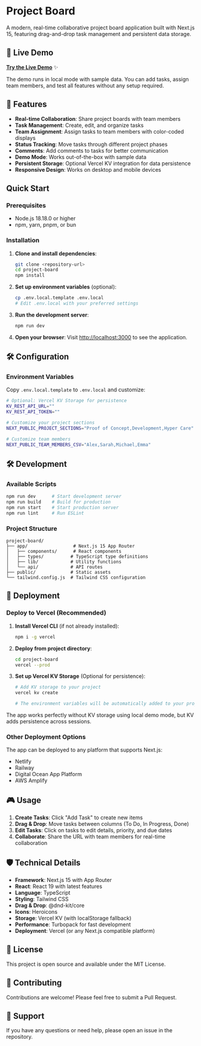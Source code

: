 # Project Board

A modern, real-time collaborative project board application built with Next.js 15, featuring drag-and-drop task management and persistent data storage.

## 🚀 Live Demo

**[Try the Live Demo](https://oe-project-board-2hg9s1693-ai-power-grids-projects.vercel.app)** ✨

The demo runs in local mode with sample data. You can add tasks, assign team members, and test all features without any setup required.

## 🚀 Features

- **Real-time Collaboration**: Share project boards with team members
- **Task Management**: Create, edit, and organize tasks
- **Team Assignment**: Assign tasks to team members with color-coded displays  
- **Status Tracking**: Move tasks through different project phases
- **Comments**: Add comments to tasks for better communication
- **Demo Mode**: Works out-of-the-box with sample data
- **Persistent Storage**: Optional Vercel KV integration for data persistence
- **Responsive Design**: Works on desktop and mobile devices

##  Quick Start

### Prerequisites

- Node.js 18.18.0 or higher
- npm, yarn, pnpm, or bun

### Installation

1. **Clone and install dependencies**:
   ```bash
   git clone <repository-url>
   cd project-board
   npm install
   ```

2. **Set up environment variables** (optional):
   ```bash
   cp .env.local.template .env.local
   # Edit .env.local with your preferred settings
   ```

3. **Run the development server**:
   ```bash
   npm run dev
   ```

4. **Open your browser**:
   Visit [http://localhost:3000](http://localhost:3000) to see the application.

## 🛠️ Configuration

### Environment Variables

Copy `.env.local.template` to `.env.local` and customize:

```bash
# Optional: Vercel KV Storage for persistence
KV_REST_API_URL=""
KV_REST_API_TOKEN=""

# Customize your project sections
NEXT_PUBLIC_PROJECT_SECTIONS="Proof of Concept,Development,Hyper Care"

# Customize team members
NEXT_PUBLIC_TEAM_MEMBERS_CSV="Alex,Sarah,Michael,Emma"
```

## 🛠️ Development

### Available Scripts

```bash
npm run dev      # Start development server
npm run build    # Build for production
npm run start    # Start production server
npm run lint     # Run ESLint
```

### Project Structure

```
project-board/
├── app/                 # Next.js 15 App Router
│   ├── components/      # React components
│   ├── types/          # TypeScript type definitions
│   ├── lib/            # Utility functions
│   └── api/            # API routes
├── public/             # Static assets
└── tailwind.config.js  # Tailwind CSS configuration
```

## 🚀 Deployment

### Deploy to Vercel (Recommended)

1. **Install Vercel CLI** (if not already installed):
   ```bash
   npm i -g vercel
   ```

2. **Deploy from project directory**:
   ```bash
   cd project-board
   vercel --prod
   ```

3. **Set up Vercel KV Storage** (Optional for persistence):
   ```bash
   # Add KV storage to your project
   vercel kv create
   
   # The environment variables will be automatically added to your project
   ```

The app works perfectly without KV storage using local demo mode, but KV adds persistence across sessions.

### Other Deployment Options

The app can be deployed to any platform that supports Next.js:
- Netlify
- Railway
- Digital Ocean App Platform
- AWS Amplify

## 🎮 Usage

1. **Create Tasks**: Click "Add Task" to create new items
2. **Drag & Drop**: Move tasks between columns (To Do, In Progress, Done)
3. **Edit Tasks**: Click on tasks to edit details, priority, and due dates
4. **Collaborate**: Share the URL with team members for real-time collaboration

## 🛡️ Technical Details

- **Framework**: Next.js 15 with App Router
- **React**: React 19 with latest features
- **Language**: TypeScript
- **Styling**: Tailwind CSS
- **Drag & Drop**: @dnd-kit/core
- **Icons**: Heroicons
- **Storage**: Vercel KV (with localStorage fallback)
- **Performance**: Turbopack for fast development
- **Deployment**: Vercel (or any Next.js compatible platform)

## 📄 License

This project is open source and available under the MIT License.

## 🤝 Contributing

Contributions are welcome! Please feel free to submit a Pull Request.

## 📧 Support

If you have any questions or need help, please open an issue in the repository.
